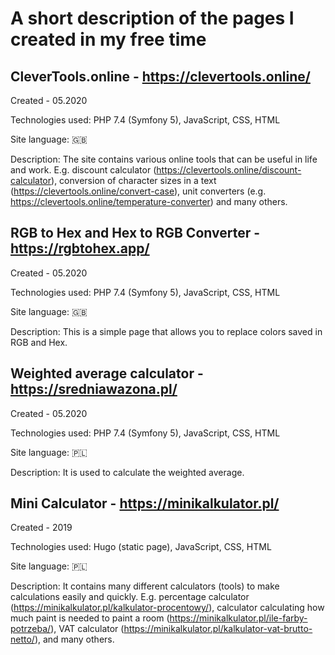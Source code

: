 # A short description of the pages I created in my free time

## CleverTools.online - https://clevertools.online/

Created - 05.2020 

Technologies used: PHP 7.4 (Symfony 5), JavaScript, CSS, HTML

Site language: :gb: 

Description: The site contains various online tools that can be useful in life and work. E.g. discount calculator (https://clevertools.online/discount-calculator), conversion of character sizes in a text (https://clevertools.online/convert-case), unit converters (e.g. https://clevertools.online/temperature-converter) and many others.

## RGB to Hex and Hex to RGB Converter - https://rgbtohex.app/

Created - 05.2020 

Technologies used: PHP 7.4 (Symfony 5), JavaScript, CSS, HTML

Site language: :gb:

Description: This is a simple page that allows you to replace colors saved in RGB and Hex.

## Weighted average calculator - https://sredniawazona.pl/

Created - 05.2020 

Technologies used: PHP 7.4 (Symfony 5), JavaScript, CSS, HTML

Site language: :poland:

Description: It is used to calculate the weighted average.

## Mini Calculator - https://minikalkulator.pl/

Created - 2019 

Technologies used: Hugo (static page), JavaScript, CSS, HTML

Site language: :poland:

Description: It contains many different calculators (tools) to make calculations easily and quickly. E.g. percentage calculator (https://minikalkulator.pl/kalkulator-procentowy/), calculator calculating how much paint is needed to paint a room (https://minikalkulator.pl/ile-farby-potrzeba/), VAT calculator (https://minikalkulator.pl/kalkulator-vat-brutto-netto/), and many others.
